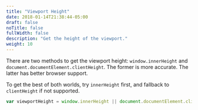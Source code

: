 ```yaml
---
title: "Viewport Height"
date: 2018-01-14T21:38:44-05:00
draft: false
noTitle: false
fullWidth: false
description: "Get the height of the viewport."
weight: 10
---
```


There are two methods to get the viewport height: `window.innerHeight` and `document.documentElement.clientHeight`. The former is more accurate. The latter has better browser support.

To get the best of both worlds, try `innerHeight` first, and fallback to `clientHeight` if not supported.

```javascript
var viewportHeight = window.innerHeight || document.documentElement.clientHeight;
```